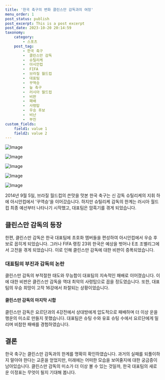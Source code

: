 ```yaml
---
title: '한국 축구의 변화 클린스만 감독과의 여정'
menu_order: 1
post_status: publish
post_excerpt: This is a post excerpt
post_date: 2023-10-20 20:14:59
taxonomy:
    category:
        - 스포츠
    post_tag:
        - 한국 축구
        -  클린스만 감독
        -  슈틸리케
        -  아시안컵
        -  FIFA
        -  브라질 월드컵
        -  대표팀
        -  꾸역승
        -  늪 축구
        -  러시아 월드컵
        -  비판
        -  패배
        -  사령탑
        -  우승 후보
        -  비난
        -  부진
custom_fields:
    field1: value 1
    field2: value 2
---
```


![Image](https://imgnews.pstatic.net/image/410/2024/02/07/0000980325_001_20240207080001451.jpg?type=w647)

![Image](https://imgnews.pstatic.net/image/410/2024/02/07/0000980325_002_20240207080001500.jpg?type=w647)

![Image](https://imgnews.pstatic.net/image/410/2024/02/07/0000980325_003_20240207080001536.jpg?type=w647)

![Image](https://imgnews.pstatic.net/image/410/2024/02/07/0000980325_004_20240207080001576.jpg?type=w647)

![Image](https://imgnews.pstatic.net/image/410/2024/02/07/0000980325_005_20240207080001616.jpg?type=w647)


2014년 9월 5일, 브라질 월드컵의 쓴맛을 맛본 한국 축구는 신 감독 슈틸리케의 지휘 하에 아시안컵에서 '꾸역승'을 이어갔습니다. 하지만 슈틸리케 감독의 한계는 러시아 월드컵 최종 예선부터 나타나기 시작했고, 대표팀은 암흑기를 겪게 되었습니다. 

## 클린스만 감독의 등장

한편, 클린스만 감독은 한국 대표팀에 초호화 멤버들을 편성하여 아시안컵에서 우승 후보로 꼽히게 되었습니다. 그러나 FIFA 랭킹 23위 한국은 예상을 벗어나 E조 조별리그에서 고전을 겪게 되었습니다. 이로 인해 클린스만 감독에 대한 비판이 증폭되었습니다.

### 대표팀의 부진과 감독의 논란

클린스만 감독의 부적절한 태도와 무능함이 대표팀의 지속적인 패배로 이어졌습니다. 이에 대한 비판은 클린스만 감독을 역대 최악의 사령탑으로 꼽을 정도였습니다. 또한, 대표팀의 우승 희망이 고작 16강에서 좌절되는 상황이었습니다.

#### 클린스만 감독의 마지막 시합

클린스만 감독은 요르단과의 4강전에서 상대방에게 압도적으로 패배하며 더 이상 운을 행운의 미소로 만들지 못했습니다. 대표팀은 슈팅 수와 유효 슈팅 수에서 요르단에게 밀리며 비참한 패배를 경험하였습니다.

## 결론

한국 축구는 클린스만 감독과의 한계를 명확히 확인하였습니다. 과거의 실패를 되풀이하지 말아야 한다는 교훈을 얻었지만, 미래에는 어떠한 모습을 보여줄지에 대한 궁금증이 남아있습니다. 클린스만 감독의 미소가 더 이상 볼 수 있는 것일까, 한국 대표팀의 새로운 이정표는 무엇이 될지 기대해 봅니다.
